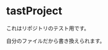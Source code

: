 # tastProject
これはリポジトリのテスト用です。

自分のファイルだから書き換えられます。
    <head>
        <title>3-3-4</title>
        <style type="text/css">
        .area1{
            color:red; background-color:pink; text-align:center;
            border-width:5px; border-style:dotted; clear:both;
        }
        .area2{
            color:black; background-color:yellow; text-align:center; width:45%; height:100px;
            border-color:orange; border-width:5px; border-style:dotted; float:left;
        }
        .area3{
            color:green; text-align:center; width:45%; height:100px;
            border-width:5px; border-style:dotted; float:right;
        }
        
        </style>
        </head>
        
        <body>
            <h1 class="area1">練習でボックス配置してみます</h1>
            <p class="area2">左側はオレンジで<br>
                今日のご飯はカレーライス<br>
                こうやって改行するのかな
            </p>
            <p class="area3">右端のボックス</p>
        </body>
</html>

    © 2019 GitHub, Inc.
    Terms
    Privacy
    Security
    Status
    Help

    Contact GitHub
    Pricing
    API
    Training
    Blog
    About

